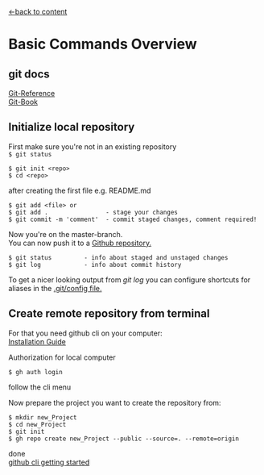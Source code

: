 [←back to content](https://github.com/pytherik/learning-git/wiki/Content)
# Basic Commands Overview
## git docs

[Git-Reference](https://git-scm.com/docs)  
[Git-Book](https://git-scm.com/book/en/v2)  

## Initialize local repository

First make sure you're not in an existing repository  
`$ git status`  

```
$ git init <repo>
$ cd <repo>
```
after creating the first file e.g. README.md
```
$ git add <file> or
$ git add .                - stage your changes
$ git commit -m 'comment'  - commit staged changes, comment required!
```



Now you're on the master-branch.  
You can now push it to a [Github repository.](https://github.com/pytherik/learning-git/wiki/Github-Basics)

```
$ git status         - info about staged and unstaged changes
$ git log            - info about commit history
```
To get a nicer looking output from *git log*
you can configure shortcuts for aliases in the [.git/config file.](https://github.com/pytherik/learning-git/wiki/Configuration)

## Create remote repository from terminal

For that you need github cli on your computer:  
[Installation Guide](https://computingforgeeks.com/how-to-install-github-cli-on-linux-and-windows/?expand_article=1)  

Authorization for local computer  
```
$ gh auth login
```
follow the cli menu  

Now prepare the project you want to create the repository from:  
```
$ mkdir new_Project
$ cd new_Project
$ git init
$ gh repo create new_Project --public --source=. --remote=origin
```
done  
[github cli getting started](https://cli.github.com/manual/gh_repo_create)


